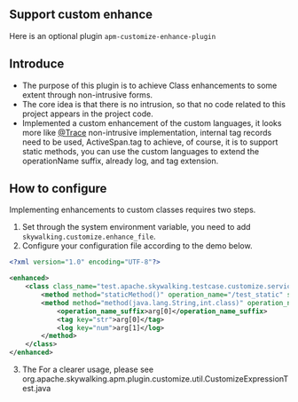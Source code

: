 ## Support custom enhance 
Here is an optional plugin `apm-customize-enhance-plugin`

## Introduce
- The purpose of this plugin is to achieve Class enhancements to some extent through non-intrusive forms.
- The core idea is that there is no intrusion, so that no code related to this project appears in the project code.
- Implemented a custom enhancement of the custom languages, it looks more like [@Trace](Application-toolkit-trace.md) non-intrusive implementation,
internal tag records need to be used, ActiveSpan.tag to achieve, of course, it is to support static methods, 
you can use the custom languages to extend the operationName suffix, already log, and tag extension.                                                                                                      

## How to configure
Implementing enhancements to custom classes requires two steps.
 1. Set through the system environment variable, you need to add `skywalking.customize.enhance_file`.
 2. Configure your configuration file according to the demo below.
```xml
<?xml version="1.0" encoding="UTF-8"?>

<enhanced>
    <class class_name="test.apache.skywalking.testcase.customize.service.TestService1">
        <method method="staticMethod()" operation_name="/test_static" static="true"></method>
        <method method="method(java.lang.String,int.class)" operation_name="/test" static="false">
            <operation_name_suffix>arg[0]</operation_name_suffix>
            <tag key="str">arg[0]</tag>
            <log key="num">arg[1]</log>
        </method>
    </class>
</enhanced>
```
 3. The For a clearer usage, please see org.apache.skywalking.apm.plugin.customize.util.CustomizeExpressionTest.java



